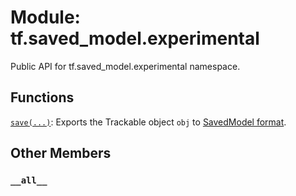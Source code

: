 <div itemscope itemtype="http://developers.google.com/ReferenceObject">
<meta itemprop="name" content="tf.saved_model.experimental" />
<meta itemprop="path" content="Stable" />
<meta itemprop="property" content="__all__"/>
</div>

# Module: tf.saved_model.experimental

Public API for tf.saved_model.experimental namespace.

## Functions

[`save(...)`](../../tf/saved_model/save.md): Exports the Trackable object `obj` to [SavedModel format](https://github.com/tensorflow/tensorflow/blob/master/tensorflow/python/saved_model/README.md).

## Other Members

<h3 id="__all__"><code>__all__</code></h3>

